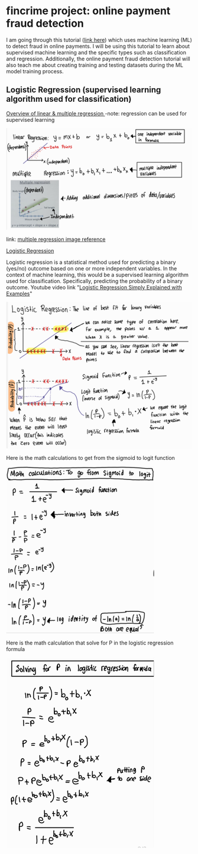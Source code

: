 # fincrime project: online payment fraud detection

I am going through this tutorial ([link here](https://www.geeksforgeeks.org/online-payment-fraud-detection-using-machine-learning-in-python/)) which uses machine learning (ML) to detect fraud in online payments. I will be using this tutorial to learn about supervised machine learning and the specific types such as classification and regression. Additionally, the online payment fraud detection tutorial will also teach me about creating training and testing datasets during the ML model training process.

## Logistic Regression (supervised learning algorithm used for classification) 

<ins> Overview of linear & multiple regression </ins> -note: regression can be used for supervised learning

<img src="images/Linear_multiple_regression.jpg" width="700">

link: [multiple regression image reference](https://www.youtube.com/watch?v=zITIFTsivN8)

<ins> Logistic Regression </ins>

Logistic regression is a statistical method used for predicting a binary (yes/no) outcome based on one or more independent variables. In the context of machine learning, this would be a supervised learning algorithm used for classification. Specifically, predicting the probability of a binary outcome. Youtube video link "[Logistic Regression Simply Explained with Examples](https://www.youtube.com/watch?v=CuvIc8C3EDI)"

<img src="images/Logistic_regression.jpg" width="700">

Here is the math calculations to get from the sigmoid to logit function

<img src="images/Sigmoid_logit_fuction.jpg" width="400">

Here is the math calculation that solve for P in the logistic regression formula

<img src="images/Logistic_regression_formula.jpg" width="400">
